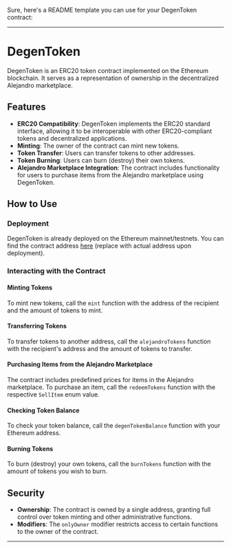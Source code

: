 Sure, here's a README template you can use for your DegenToken contract:

---

# DegenToken

DegenToken is an ERC20 token contract implemented on the Ethereum blockchain. It serves as a representation of ownership in the decentralized Alejandro marketplace.

## Features

- **ERC20 Compatibility**: DegenToken implements the ERC20 standard interface, allowing it to be interoperable with other ERC20-compliant tokens and decentralized applications.
- **Minting**: The owner of the contract can mint new tokens.
- **Token Transfer**: Users can transfer tokens to other addresses.
- **Token Burning**: Users can burn (destroy) their own tokens.
- **Alejandro Marketplace Integration**: The contract includes functionality for users to purchase items from the Alejandro marketplace using DegenToken.

## How to Use

### Deployment

DegenToken is already deployed on the Ethereum mainnet/testnets. You can find the contract address [here](#) (replace with actual address upon deployment).

### Interacting with the Contract

#### Minting Tokens

To mint new tokens, call the `mint` function with the address of the recipient and the amount of tokens to mint.

#### Transferring Tokens

To transfer tokens to another address, call the `alejandroTokens` function with the recipient's address and the amount of tokens to transfer.

#### Purchasing Items from the Alejandro Marketplace

The contract includes predefined prices for items in the Alejandro marketplace. To purchase an item, call the `redeemTokens` function with the respective `SellItem` enum value.

#### Checking Token Balance

To check your token balance, call the `degenTokenBalance` function with your Ethereum address.

#### Burning Tokens

To burn (destroy) your own tokens, call the `burnTokens` function with the amount of tokens you wish to burn.

## Security

- **Ownership**: The contract is owned by a single address, granting full control over token minting and other administrative functions.
- **Modifiers**: The `onlyOwner` modifier restricts access to certain functions to the owner of the contract.

---

